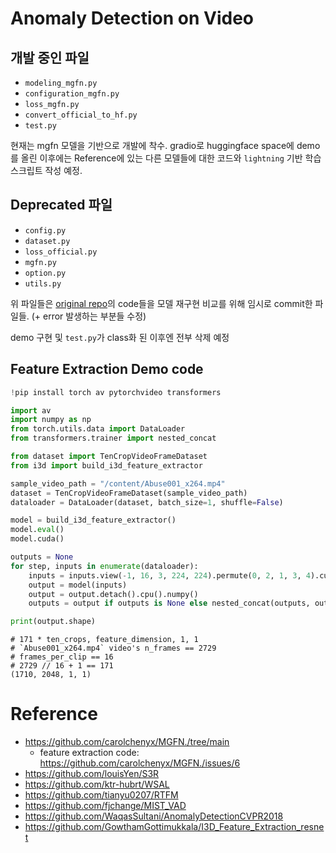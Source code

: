 # Anomaly Detection on Video

## 개발 중인 파일
- `modeling_mgfn.py`
- `configuration_mgfn.py`
- `loss_mgfn.py`
- `convert_official_to_hf.py`
- `test.py`

현재는 mgfn 모델을 기반으로 개발에 착수. gradio로 huggingface space에 demo를 올린 이후에는 Reference에 있는 다른 모델들에 대한 코드와 `lightning` 기반 학습 스크립트 작성 예정.

## Deprecated 파일
- `config.py`
- `dataset.py`
- `loss_official.py`
- `mgfn.py`
- `option.py`
- `utils.py`

위 파일들은 [original repo](https://github.com/carolchenyx/MGFN.)의 code들을 모델 재구현 비교를 위해 임시로 commit한 파일들. (+ error 발생하는 부분들 수정)

demo 구현 및 `test.py`가 class화 된 이후엔 전부 삭제 예정

## Feature Extraction Demo code

```python
!pip install torch av pytorchvideo transformers

import av
import numpy as np
from torch.utils.data import DataLoader
from transformers.trainer import nested_concat

from dataset import TenCropVideoFrameDataset
from i3d import build_i3d_feature_extractor

sample_video_path = "/content/Abuse001_x264.mp4"
dataset = TenCropVideoFrameDataset(sample_video_path)
dataloader = DataLoader(dataset, batch_size=1, shuffle=False)

model = build_i3d_feature_extractor()
model.eval()
model.cuda()

outputs = None
for step, inputs in enumerate(dataloader):
    inputs = inputs.view(-1, 16, 3, 224, 224).permute(0, 2, 1, 3, 4).cuda()
    output = model(inputs)
    output = output.detach().cpu().numpy()
    outputs = output if outputs is None else nested_concat(outputs, output)

print(output.shape)
```
```
# 171 * ten_crops, feature_dimension, 1, 1
# `Abuse001_x264.mp4` video's n_frames == 2729
# frames_per_clip == 16
# 2729 // 16 + 1 == 171
(1710, 2048, 1, 1)
```

# Reference
- https://github.com/carolchenyx/MGFN./tree/main
    - feature extraction code: https://github.com/carolchenyx/MGFN./issues/6
- https://github.com/louisYen/S3R
- https://github.com/ktr-hubrt/WSAL
- https://github.com/tianyu0207/RTFM
- https://github.com/fjchange/MIST_VAD
- https://github.com/WaqasSultani/AnomalyDetectionCVPR2018
- https://github.com/GowthamGottimukkala/I3D_Feature_Extraction_resnet